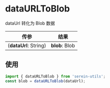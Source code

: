 # dataURLToBlob

dataUrl 转化为 Blob 数据

| 传参                  | 结果           |
| --------------------- | -------------- |
| (**dataUrl**: String) | **blob**: Blob |

## 使用

```js
import { dataURLToBlob } from 'serein-utils';
const blob = dataURLToBlob(dataUrl);
```
